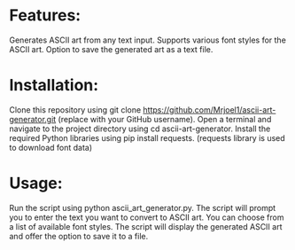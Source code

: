 # Features:

Generates ASCII art from any text input.
Supports various font styles for the ASCII art.
Option to save the generated art as a text file.

# Installation:

Clone this repository using git clone https://github.com/Mrjoel1/ascii-art-generator.git (replace <username> with your GitHub username).
Open a terminal and navigate to the project directory using cd ascii-art-generator.
Install the required Python libraries using pip install requests. (requests library is used to download font data)

# Usage:

Run the script using python ascii_art_generator.py.
The script will prompt you to enter the text you want to convert to ASCII art.
You can choose from a list of available font styles.
The script will display the generated ASCII art and offer the option to save it to a file.
